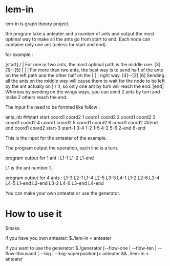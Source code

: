 # lem-in

lem-in is graph theory project.

the program take a anteater and a number of ants and output the most optimal way to make all the ants go from start to end.
Each node can containe only one ant (unless for start and end).

for example : 

  [start]
  /  |        For one or two ants, the most optimal path is the middle one.
[3] [1]--[5]
 |   |    |   For more than two ants, the best way is to send half of the ants on the left path and the other half on the
 |   |    |   right way.
[4]--[2] [6]  Sending all the ants on the middle way will cause them to wait for the node to be left by the ant actually on
      | /     it, so only one ant by turn will reach the end.
    [end]     Whereas by sending on the wings ways, you can send 2 ants by turn and make 2 others reach the end.

         
The input file need to be formted like follow :

ants_nb
##start
start coord1 coord2
1 coord1 coord2
2 coord1 coord2
3 coord1 coord2
4 coord1 coord2
5 coord1 coord2
6 coord1 coord2
##end
end coord1 coord2
start-3
start-1
3-4
1-2
1-5
4-2
5-6
2-end
6-end

This is the input for the anteater of the example.

The program output the operation, each line is a turn.

program output for 1 ant : 
L1-1
L1-2
L1-end

L1 is the ant number 1.

program output for 4 ants : 
L1-3 L2-1
L1-4 L2-5 L3-3 L4-1
L1-2 L2-6 L3-4 L4-5
L1-end L2-end L3-2 L4-6
L3-end L4-end


You can make your own anteater or use the generator.

# How to use it

$make

if you have you own anteater:
$./lem-in < anteater

if you want to use the generator:
$./generator [--flow-one | --flow-ten | --flow-thousand | --big | --big-superposition]> anteater && ./lem-in < anteater
